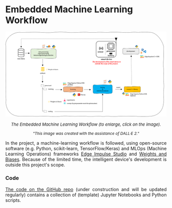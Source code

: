 # Embedded Machine Learning Workflow

<div style="text-align: center">
  <i>
    <a href=https://github.com/MLatE2dge/MLatE2dge.github.io/raw/main/docs/img/workflow.png> <img src="../img/workflow.png"></a><p style="font-size: 13px"> The Embedded Machine Learning Workflow (to enlarge, click on the image).</p></i>
</div>
<div style="text-align: center">
  <i>
    <p style="font-size: 12px"> "This image was created with the assistance of DALL·E 2."
    </p>
  </i>
</div>
<div style="text-align: justify">
  <p>In the project, a machine-learning workflow is followed, using open-source software (e.g. Python, scikit-learn, TensorFlow/Keras) and MLOps (Machine Learning Operations) frameworks <a href="https://www.edgeimpulse.com/">Edge Impulse Studio</a> and <a href="https://wandb.ai/">Weights and Biases</a>. Because of the limited time, the intelligent device's development is outside this project's scope.
  </p>
</div>

### Code

<div style="text-align: justify">
  <a href="https://github.com/JrVerbiest/Gait-Stride-Length-Estimation-Embedded-Machine-Learning">The code on the GitHub repo</a> (under construction and will be updated regularly) contains a collection of (template) Jupyter Notebooks and Python scripts.
</div>

<br>